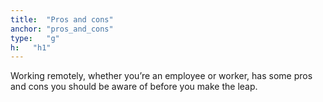 ```yaml
---
title:  "Pros and cons"
anchor: "pros_and_cons"
type:   "g"
h:   "h1"
---
```


Working remotely, whether you’re an employee or worker, has some pros and cons you should be aware of before 
you make the leap.
